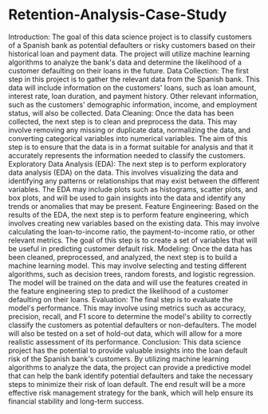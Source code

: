 # Retention-Analysis-Case-Study
Introduction:
The goal of this data science project is to classify customers of a Spanish bank as potential defaulters or risky customers based on their historical loan and payment data. The project will utilize machine learning algorithms to analyze the bank's data and determine the likelihood of a customer defaulting on their loans in the future.
Data Collection:
The first step in this project is to gather the relevant data from the Spanish bank. This data will include information on the customers' loans, such as loan amount, interest rate, loan duration, and payment history. Other relevant information, such as the customers' demographic information, income, and employment status, will also be collected.
Data Cleaning:
Once the data has been collected, the next step is to clean and preprocess the data. This may involve removing any missing or duplicate data, normalizing the data, and converting categorical variables into numerical variables. The aim of this step is to ensure that the data is in a format suitable for analysis and that it accurately represents the information needed to classify the customers.
Exploratory Data Analysis (EDA):
The next step is to perform exploratory data analysis (EDA) on the data. This involves visualizing the data and identifying any patterns or relationships that may exist between the different variables. The EDA may include plots such as histograms, scatter plots, and box plots, and will be used to gain insights into the data and identify any trends or anomalies that may be present.
Feature Engineering:
Based on the results of the EDA, the next step is to perform feature engineering, which involves creating new variables based on the existing data. This may involve calculating the loan-to-income ratio, the payment-to-income ratio, or other relevant metrics. The goal of this step is to create a set of variables that will be useful in predicting customer default risk.
Modeling:
Once the data has been cleaned, preprocessed, and analyzed, the next step is to build a machine learning model. This may involve selecting and testing different algorithms, such as decision trees, random forests, and logistic regression. The model will be trained on the data and will use the features created in the feature engineering step to predict the likelihood of a customer defaulting on their loans.
Evaluation:
The final step is to evaluate the model's performance. This may involve using metrics such as accuracy, precision, recall, and F1 score to determine the model's ability to correctly classify the customers as potential defaulters or non-defaulters. The model will also be tested on a set of hold-out data, which will allow for a more realistic assessment of its performance.
Conclusion:
This data science project has the potential to provide valuable insights into the loan default risk of the Spanish bank's customers. By utilizing machine learning algorithms to analyze the data, the project can provide a predictive model that can help the bank identify potential defaulters and take the necessary steps to minimize their risk of loan default. The end result will be a more effective risk management strategy for the bank, which will help ensure its financial stability and long-term success.
